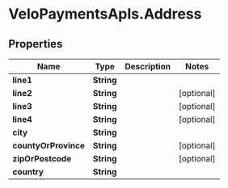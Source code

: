 # VeloPaymentsApIs.Address

## Properties

Name | Type | Description | Notes
------------ | ------------- | ------------- | -------------
**line1** | **String** |  | 
**line2** | **String** |  | [optional] 
**line3** | **String** |  | [optional] 
**line4** | **String** |  | [optional] 
**city** | **String** |  | 
**countyOrProvince** | **String** |  | [optional] 
**zipOrPostcode** | **String** |  | [optional] 
**country** | **String** |  | 


